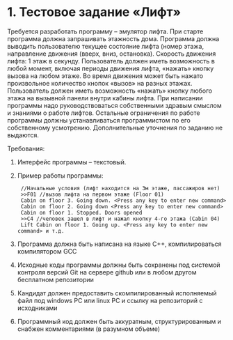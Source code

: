 # 1. Тестовое задание «Лифт» 
Требуется разработать программу – эмулятор лифта. 
При старте программа должна запрашивать этажность  дома.
Программа  должна  выводить  пользователю  текущее  состояние  лифта
(номер  этажа, направление движения (вверх, вниз, остановка).
Скорость движения лифта: 1 этаж в секунду. Пользователь должен иметь
возможность в любой момент, включая периоды движения лифта, «нажать»
кнопку вызова на любом этаже. Во время движения может быть нажато
произвольное количество кнопок «вызов» на разных этажах.
Пользователь должен иметь возможность «нажать» кнопку любого этажа
на вызывной панели внутри кабины лифта.
При написании программы надо руководствоваться собственными здравым
смыслом и знаниями о работе лифтов. Остальные ограничения по работе
программы должны устанавливаться программистом по его собственному усмотрению.
Дополнительные уточнения по заданию не выдаются.

Требования: 
1) Интерфейс программы – текстовый. 
2) Пример работы программы:

        //Начальные условия (лифт находится на 3м этаже, пассажиров нет)
        >>F01 //вызов лифта на первом этаже (Floor 01)
        Cabin on floor 3. Going down. <Press any key to enter new command>
        Cabin on floor 2. Going down <Press any key to enter new command>
        Cabin on floor 1. Stopped. Doors opened
        >>C4 //человек зашел в лифт и нажал кнопку 4-го этажа (Cabin 04)
        Lift Cabin on floor 1. Going up. <Press any key to enter new command> и т.д.
        
3) Программа должна быть написана на языке С++, компилироваться компилятором GCC 
4) Исходные коды программы должны быть сохранены под системой контроля версий Git
   на сервере github или в любом другом бесплатном репозитории 
5) Кандидат должен предоставить скомпилированный исполняемый файл под windows PC
   или linux PC и ссылку на репозиторий с исходниками
6) Программный код  должен  быть  аккуратным,  структурированным  и  снабжен
   комментариями  (в разумном объеме)
